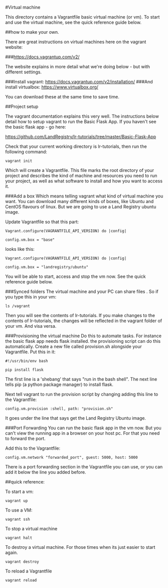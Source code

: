 #Virtual machine

This directory contains a Vagrantfile basic virtual machine (or vm).
To start and use the virtual machine, see the quick reference guide below.

##how to make your own.

There are great instructions on virtual machines here on the vagrant website:

###https://docs.vagrantup.com/v2/

The website explains in more detail what we're doing below - but with different settings.

###Install vagrant: https://docs.vagrantup.com/v2/installation/
###And install virtualbox: https://www.virtualbox.org/  

You can download these at the same time to save time.

##Project setup

The vagrant documentation explains this very well.  The instructions below detail how to
setup vagrant to run the Basic Flask App.  If you haven't see the basic flask app - go here:

https://github.com/LandRegistry/lr-tutorials/tree/master/Basic-Flask-App

Check that your current working directory is lr-tutorials, then run the following command:

```shell
vagrant init
```

Which will create a Vagrantfile. This file marks the root directory of your project and describes
the kind of machine and resources you need to run your project, as well as what software to install
and how you want to access it.

###Add a box
Which means telling vagrant what kind of virtual machine you want.  You can download many different
kinds of boxes, like Ubuntu and CentOS flavours of linux.  But we are going to use a Land Registry
ubuntu image.

Update Vagrantfile so that this part:


```shell
Vagrant.configure(VAGRANTFILE_API_VERSION) do |config|
```

```shell
config.vm.box = "base"
```

looks like this:

```shell
Vagrant.configure(VAGRANTFILE_API_VERSION) do |config|
```

```shell
config.vm.box = "landregistry/ubuntu"
```

You will be able to start, access and stop the vm now.  See the quick reference guide below.

###Synced folders
The virtual machine and your PC can share files .  So if you type this in your vm:

```shell
ls /vagrant
```

Then you will see the contents of lr-tutorials. If you make changes to the contents of
lr-tutorials, the changes will be reflected in the vagrant folder of your vm.  And visa versa.

###Provisioning the virtual machine
Do this to automate tasks.  For instance the basic flask app needs flask installed.  the provisioning script
can do this automatically.  Create a new file called provision.sh alongside your Vagrantfile.  Put this in it:

```shell
#!/usr/bin/env bash
```

```shell
pip install flask
```

The first line is a 'shebang' that says "run in the bash shell".  The next line tells pip
(a python package manager) to install flask.  

Next tell vagrant to run the provision script by changing adding this line to the Vagrantfile:

```shell
config.vm.provision :shell, path: "provision.sh"
```

It goes under the line that says get the Land Registry Ubuntu image.

###Port Forwarding
You can run the basic flask app in the vm now.  But you can't view the running app in a browser on
your host pc.  For that you need to forward the port.

Add this to the Vagrantfile:

```shell
config.vm.network "forwarded_port", guest: 5000, host: 5000
```

There is a port forwarding section in the Vagrantfile you can use, or you can add it below the line you
added before.


##quick reference:

To start a vm:

```shell
vagrant up
```

To use a VM:

```shell
vagrant ssh
```

To stop a virtual machine

```shell
vagrant halt
```

To destroy a virtual machine.  For those times when its just easier to start again.

```shell
vagrant destroy
```

To reload a Vagrantfile

```shell
vagrant reload
```
